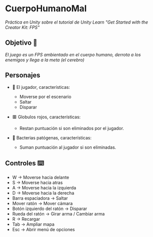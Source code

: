 # CuerpoHumanoMal
_Práctica en Unity sobre el tutorial de Unity Learn "Get Started with the Creator Kit: FPS"_

## Objetivo 🎯
_El juego es un FPS ambientado en el cuerpo humano, derrota a los enemigos y llega a la meta (el cerebro)_

## Personajes 
* 👨 El jugador, características:
  * Moverse por el escenario
  * Saltar
  * Disparar
  
* 🟥 Globulos rojos, características:
  * Restan puntuación si son eliminados por el jugador.
  
* 🦠 Bacterias patógenas, características:
  * Suman puntuación al jugador si son eliminadas.
  
## Controles ⌨️
 * W -> Moverse hacia delante
 * S -> Moverse hacia atras
 * A -> Moverse hacia la izquierda
 * D -> Moverse hacia la derecha
 * Barra espaciadora -> Saltar
 * Mover ratón -> Mover cámara
 * Botón izquierdo del ratón -> Disparar
 * Rueda del ratón -> Girar arma / Cambiar arma
 * R -> Recargar
 * Tab -> Ampliar mapa
 * Esc -> Abrir menú de opciones
